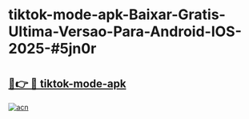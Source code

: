 # tiktok-mode-apk-Baixar-Gratis-Ultima-Versao-Para-Android-IOS-2025-#5jn0r

# <h2><a href="https://ainizakaria.my?title=tiktok-mode-apk&ref=24M">🔗👉 🔴 tiktok-mode-apk</a></h2>

[![acn](https://github.com/user-attachments/assets/0f9c940e-d8b0-45ae-aac7-cd30a18b3e1c)](https://ainizakaria.my?title=tiktok-mode-apk&ref=24M)

